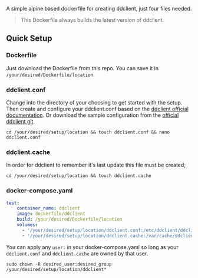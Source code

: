 A simple alpine based dockerfile for creating ddclient, just four files needed.
> This Dockerfile always builds the latest version of ddclient.
## Quick Setup
### Dockerfile
Just download the Dockerfile from this repo. You can save it in `/your/desired/Dockerfile/location`.
### ddclient.conf
Change into the directory of your choosing to get started with the setup. Then create and configure your ddclient.conf based on the [ddclient official documentation](https://ddclient.net/). Or download the sample configuration from the [official ddclient git](https://github.com/ddclient/ddclient/blob/main/ddclient.conf.in).
```
cd /your/desired/setup/location && touch ddclient.conf && nano ddclient.conf
```
### ddclient.cache
In order for ddclient to remember it's last update this file must be created;
```
cd /your/desired/setup/location && touch ddclient.cache
```
### docker-compose.yaml
```yaml
test:
    container_name: ddclient
    image: dockerfile/ddclient
    build: /your/desired/Dockerfile/location
    volumes:
      - '/your/desired/setup/location/ddclient.conf:/etc/ddclient/ddclient.conf:rw'
      - '/your/desired/setup/location/ddclient.cache:/var/cache/ddclient/ddclient.cache:rw'
```
You can apply any `user:` in your docker-compose.yaml so long as your `ddclient.conf` and `ddclient.cache` are owned by that user.
```
sudo chown -R desired_user:desired_group /your/desired/setup/location/ddclient*
```

